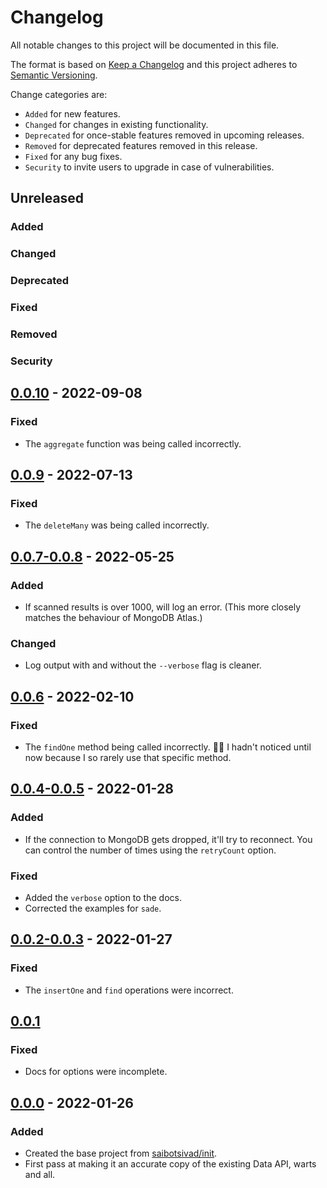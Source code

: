 # Changelog

All notable changes to this project will be documented in this file.

The format is based on [Keep a Changelog](http://keepachangelog.com/en/1.0.0/)
and this project adheres to [Semantic Versioning](http://semver.org/spec/v2.0.0.html).

Change categories are:

* `Added` for new features.
* `Changed` for changes in existing functionality.
* `Deprecated` for once-stable features removed in upcoming releases.
* `Removed` for deprecated features removed in this release.
* `Fixed` for any bug fixes.
* `Security` to invite users to upgrade in case of vulnerabilities.

## Unreleased
### Added
### Changed
### Deprecated
### Fixed
### Removed
### Security

## [0.0.10](https://github.com/saibotsivad/mongodb-local-data-api/compare/v0.0.9...v0.0.10) - 2022-09-08
### Fixed
- The `aggregate` function was being called incorrectly.

## [0.0.9](https://github.com/saibotsivad/mongodb-local-data-api/compare/v0.0.8...v0.0.9) - 2022-07-13
### Fixed
- The `deleteMany` was being called incorrectly.

## [0.0.7-0.0.8](https://github.com/saibotsivad/mongodb-local-data-api/compare/v0.0.6...v0.0.8) - 2022-05-25
### Added
- If scanned results is over 1000, will log an error. (This more closely matches the behaviour of MongoDB Atlas.)
### Changed
- Log output with and without the `--verbose` flag is cleaner.

## [0.0.6](https://github.com/saibotsivad/mongodb-local-data-api/compare/v0.0.5...v0.0.6) - 2022-02-10
### Fixed
- The `findOne` method being called incorrectly. 🤦‍♂️ I hadn't noticed until now because I so rarely use that specific method.

## [0.0.4-0.0.5](https://github.com/saibotsivad/mongodb-local-data-api/compare/v0.0.3...v0.0.5) - 2022-01-28
### Added
- If the connection to MongoDB gets dropped, it'll try to reconnect. You can control the number of times using the `retryCount` option.
### Fixed
- Added the `verbose` option to the docs.
- Corrected the examples for `sade`.

## [0.0.2-0.0.3](https://github.com/saibotsivad/mongodb-local-data-api/compare/v0.0.1...v0.0.3) - 2022-01-27
### Fixed
- The `insertOne` and `find` operations were incorrect.

## [0.0.1](https://github.com/saibotsivad/mongodb-local-data-api/compare/v0.0.0...v0.0.1)
### Fixed
- Docs for options were incomplete.

## [0.0.0](https://github.com/saibotsivad/mongodb-local-data-api/tree/v0.0.0) - 2022-01-26
### Added
- Created the base project from [saibotsivad/init](https://github.com/saibotsivad/init).
- First pass at making it an accurate copy of the existing Data API, warts and all.
